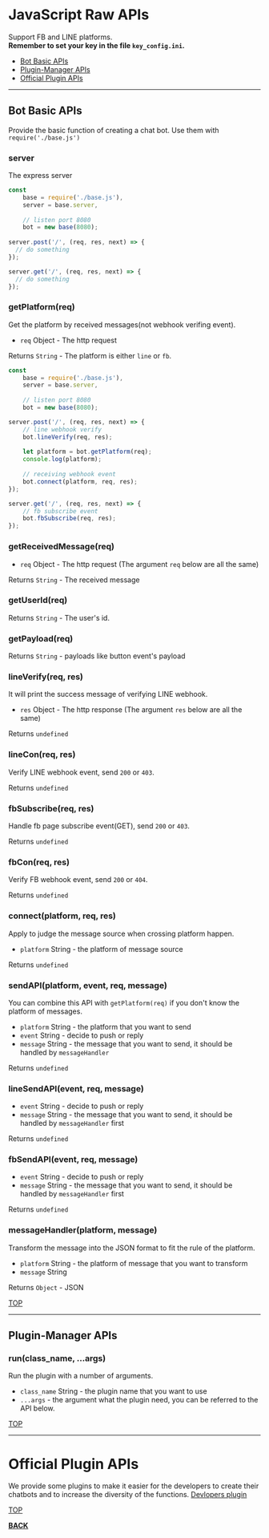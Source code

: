 # <a name="api-reference"></a>JavaScript Raw APIs
Support FB and LINE platforms.<br>
<b>Remember to set your key in the file ``key_config.ini``.</b>
* [Bot Basic APIs](https://github.com/Mist-Rain/Bot-Framework/blob/master/docs/API-Reference.md#bot-basic-apis)
* [Plugin-Manager APIs](https://github.com/Mist-Rain/Bot-Framework/blob/master/docs/API-Reference.md#plugin-manager-apis)
* [Official Plugin APIs](https://github.com/Mist-Rain/Bot-Framework/blob/master/docs/API-Reference.md#official-plugin-apis)
***
## Bot Basic APIs
Provide the basic function of creating a chat bot.
Use them with ``require('./base.js')``
### server
The express server
```javascript
const
	base = require('./base.js'),
	server = base.server,
	
	// listen port 8080
	bot = new base(8080);
  
server.post('/', (req, res, next) => {
  // do something
});

server.get('/', (req, res, next) => {
  // do something
});
```
### getPlatform(req)
Get the platform by received messages(not webhook verifing event).
* ``req`` Object - The http request

Returns ``String`` - The platform is either ``line`` or ``fb``.
```Javascript
const
	base = require('./base.js'),
	server = base.server,
	
	// listen port 8080
	bot = new base(8080);

server.post('/', (req, res, next) => {
	// line webhook verify
	bot.lineVerify(req, res);
	
	let platform = bot.getPlatform(req);
	console.log(platform);
	
	// receiving webhook event
	bot.connect(platform, req, res);
});

server.get('/', (req, res, next) => {
	// fb subscribe event
	bot.fbSubscribe(req, res);
});
```
### getReceivedMessage(req)
* ``req`` Object - The http request (The argument ``req`` below are all the same)

Returns ``String`` - The received message

### getUserId(req)
Returns ``String`` - The user's id.

### getPayload(req)
Returns ``String`` - payloads like button event's payload

### lineVerify(req, res)
It will print the success message of verifying LINE webhook.
* ``res`` Object - The http response (The argument ``res`` below are all the same)

Returns ``undefined``

### lineCon(req, res)
Verify LINE webhook event, send ``200`` or ``403``.

Returns ``undefined``

### fbSubscribe(req, res)
Handle fb page subscribe event(GET), send ``200`` or ``403``.

Returns ``undefined``

### fbCon(req, res)
Verify FB webhook event, send ``200`` or ``404``.
 
Returns ``undefined``

### connect(platform, req, res)
Apply to judge the message source when crossing platform happen.

* ``platform`` String - the platform of message source

Returns ``undefined``

### sendAPI(platform, event, req, message)
You can combine this API with ``getPlatform(req)`` if you don't know the platform of messages.
* ``platform`` String - the platform that you want to send
* ``event`` String - decide to push or reply
* ``message`` String - the message that you want to send, it should be handled by ``messageHandler``

Returns ``undefined``

### lineSendAPI(event, req, message)
* ``event`` String - decide to push or reply
* ``message`` String - the message that you want to send, it should be handled by ``messageHandler`` first

Returns ``undefined``

### fbSendAPI(event, req, message)
* ``event`` String - decide to push or reply
* ``message`` String - the message that you want to send, it should be handled by ``messageHandler`` first

Returns ``undefined``

### messageHandler(platform, message)
Transform the message into the JSON format to fit the rule of the platform.
* ``platform`` String - the platform of message that you want to transform
* ``message`` String

Returns ``Object`` - JSON

[TOP](https://github.com/Mist-Rain/Bot-Framework/blob/master/docs/API-Reference.md#javascript-raw-apis)
***
## Plugin-Manager APIs

### run(class_name, ...args)
Run the plugin with a number of arguments.
* ``class_name`` String - the plugin name that you want to use
* ``...args`` - the argument what the plugin need, you can be referred to the API below.

[TOP](https://github.com/Mist-Rain/Bot-Framework/blob/master/docs/API-Reference.md#javascript-raw-apis)
***
# Official Plugin APIs
We provide some plugins to make it easier for the developers to create their chatbots and to increase the diversity of the functions.
[Devlopers plugin](https://github.com/Mist-Rain/Bot-Framework/tree/master/docs/Plugins)

[TOP](https://github.com/Mist-Rain/Bot-Framework/blob/master/docs/API-Reference.md#javascript-raw-apis)

<b>[BACK](https://github.com/Mist-Rain/Bot-Framework#documentation)</b>
